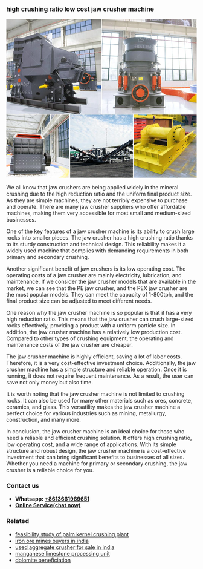 <h3>high crushing ratio low cost jaw crusher machine</h3><img src='1708332915.jpg' alt=''><p>We all know that jaw crushers are being applied widely in the mineral crushing due to the high reduction ratio and the uniform final product size. As they are simple machines, they are not terribly expensive to purchase and operate. There are many jaw crusher suppliers who offer affordable machines, making them very accessible for most small and medium-sized businesses.</p><p>One of the key features of a jaw crusher machine is its ability to crush large rocks into smaller pieces. The jaw crusher has a high crushing ratio thanks to its sturdy construction and technical design. This reliability makes it a widely used machine that complies with demanding requirements in both primary and secondary crushing.</p><p>Another significant benefit of jaw crushers is its low operating cost. The operating costs of a jaw crusher are mainly electricity, lubrication, and maintenance. If we consider the jaw crusher models that are available in the market, we can see that the PE jaw crusher, and the PEX jaw crusher are the most popular models. They can meet the capacity of 1-800tph, and the final product size can be adjusted to meet different needs.</p><p>One reason why the jaw crusher machine is so popular is that it has a very high reduction ratio. This means that the jaw crusher can crush large-sized rocks effectively, providing a product with a uniform particle size. In addition, the jaw crusher machine has a relatively low production cost. Compared to other types of crushing equipment, the operating and maintenance costs of the jaw crusher are cheaper.</p><p>The jaw crusher machine is highly efficient, saving a lot of labor costs. Therefore, it is a very cost-effective investment choice. Additionally, the jaw crusher machine has a simple structure and reliable operation. Once it is running, it does not require frequent maintenance. As a result, the user can save not only money but also time.</p><p>It is worth noting that the jaw crusher machine is not limited to crushing rocks. It can also be used for many other materials such as ores, concrete, ceramics, and glass. This versatility makes the jaw crusher machine a perfect choice for various industries such as mining, metallurgy, construction, and many more.</p><p>In conclusion, the jaw crusher machine is an ideal choice for those who need a reliable and efficient crushing solution. It offers high crushing ratio, low operating cost, and a wide range of applications. With its simple structure and robust design, the jaw crusher machine is a cost-effective investment that can bring significant benefits to businesses of all sizes. Whether you need a machine for primary or secondary crushing, the jaw crusher is a reliable choice for you.</p><h3>Contact us</h3><ul><li><strong>Whatsapp:&nbsp;<a href="https://wa.me/8613661969651">+8613661969651</a></strong></li><li><a href="https://swt.shibang-china.com/?git&amp;zhl&amp;high crushing ratio low cost jaw crusher machine"><strong>Online Service(chat now)</strong></a></li></ul><h3>Related</h3><ul><li><a href='feasibility study of palm kernel crushing plant.md'>feasibility study of palm kernel crushing plant</a></li><li><a href='iron ore mines buyers in india.md'>iron ore mines buyers in india</a></li><li><a href='used aggregate crusher for sale in india.md'>used aggregate crusher for sale in india</a></li><li><a href='manganese limestone processing unit.md'>manganese limestone processing unit</a></li><li><a href='dolomite beneficiation.md'>dolomite beneficiation</a></li></ul>
